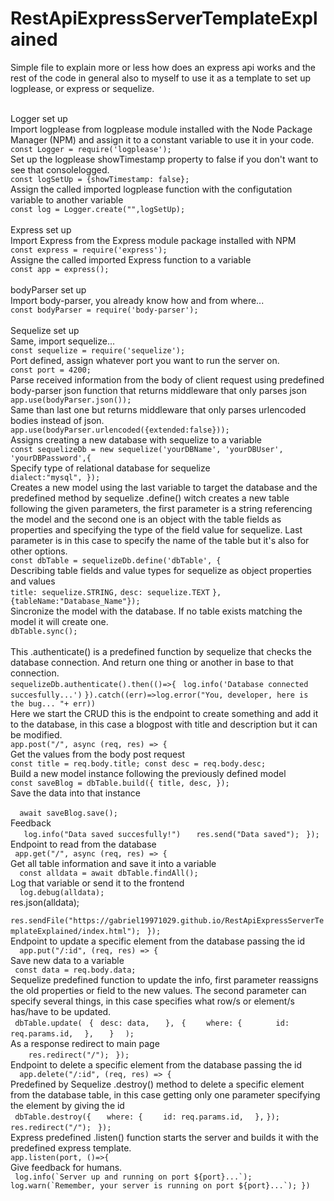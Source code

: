 # RestApiExpressServerTemplateExplained

Simple file to explain more or less how does an express api works and the rest of the code in general also to myself to use it as a template to set up logplease, or express or sequelize. 


<br>Logger set up
<br>Import logplease from logplease module installed with the Node Package Manager (NPM) and assign it to a constant variable to use it in your code.
<br>```const Logger = require('logplease');```
<br>Set up the logplease showTimestamp property to false if you don't want to see that consolelogged.
<br>```const logSetUp = {showTimestamp: false};```
<br>Assign the called imported logplease function with the configutation variable to another variable
<br>```const log = Logger.create("",logSetUp);```
<br>
<br>Express set up
<br>Import Express from the Express module package installed with NPM
<br>```const express = require('express');```
<br>Assigne the called imported Express function to a variable
<br>```const app = express();```
<br>
<br>bodyParser set up
<br>Import body-parser, you already know how and from where...
<br>```const bodyParser = require('body-parser');```
<br>
<br>Sequelize set up
<br>Same, import sequelize...
<br>```const sequelize = require('sequelize');```
<br>Port defined, assign whatever port you want to run the server on.
<br>```const port = 4200;```
<br>Parse received information from the body of client request using predefined body-parser json function that returns middleware that only parses json
<br>```app.use(bodyParser.json());```
<br>Same than last one but returns middleware that only parses urlencoded bodies instead of json. 
<br>```app.use(bodyParser.urlencoded({extended:false}));```
<br>Assigns creating a new database with sequelize to a variable
<br>```const sequelizeDb = new sequelize('yourDBName', 'yourDBUser', 'yourDBPassword',{```
<br>Specify type of relational database for sequelize
<br>    ```dialect:"mysql",
});```
<br>
Creates a new model using the last variable to target the database and the predefined method by sequelize .define() witch creates a new table following the given parameters, the first parameter is a string referencing the model and the second one is an object with the table fields as properties and specifying the type of the field value for sequelize. Last parameter is in this case to specify the name of the table but it's also for other options.
<br>```const dbTable = sequelizeDb.define('dbTable', {```
<br>Describing table fields and value types for sequelize as object properties and values
   <br>```title: sequelize.STRING,```
    ```desc: sequelize.TEXT```
```},{tableName:"Database_Name"});```
<br>
Sincronize the model with the database. If no table exists matching the model it will create one.
<br>```dbTable.sync();```
<br>
<br>This .authenticate() is a predefined function by sequelize that checks the database connection. And return one thing or another in base to that connection.
<br>```sequelizeDb.authenticate().then(()=>{```
   ``` log.info('Database connected succesfully...')```
```}).catch((err)=>log.error("You, developer, here is the bug... "+ err))```
<br>
Here we start the CRUD this is the endpoint to create something and add it to the database, in this case a blogpost with title and description but it can be modified.
<br>```app.post("/", async (req, res) => {```
<br>Get the values from the body post request
    <br>```const title = req.body.title;
    const desc = req.body.desc;```
<br>Build a new model instance following the previously defined model
    <br>```const saveBlog = dbTable.build({
      title,
      desc,
    });```<br>
Save the data into that instance<br>
<br> ```  await saveBlog.save();```
<br>Feedback
 <br>```   log.info("Data saved succesfully!")```
 ```   res.send("Data saved");```
 ``` });```
<br>
Endpoint to read from the database
<br> ``` app.get("/", async (req, res) => {```
<br>Get all table information and save it into a variable
<br> ```  const alldata = await dbTable.findAll();```
<br>Log that variable or send it to the frontend
 <br>```  log.debug(alldata);```
<br>res.json(alldata);
 <br>```   res.sendFile("https://gabriel19971029.github.io/RestApiExpressServerTemplateExplained/index.html");```
 ``` });```
<br>
Endpoint to update a specific element from the database passing the id
<br>```  app.put("/:id", (req, res) => {```
<br>Save new data to a variable
   <br>``` const data = req.body.data;```<br>
Sequelize predefined function to update the info, first parameter reassigns the old properties or field to the new values. The second parameter can specify several things, in this case specifies what row/s or element/s has/have to be updated.
   <br>``` dbTable.update(```
     ``` {```
       ``` desc: data,```
  ```   },```
     ``` {```
    ```    where: {```
   ```       id: req.params.id,```
      ```  },```
   ```   }```
  ```  );```
<br>As a response redirect to main page
<br>```    res.redirect("/");```
 ``` });```
<br>
Endpoint to delete a specific element from the database passing the id
<br>```  app.delete("/:id", (req, res) => {```
<br>Predefined by Sequelize .destroy() method to delete a specific element from the database table, in this case getting only one parameter specifying the element by giving the id 
   <br>``` dbTable.destroy({```
   ```   where: {```
    ```    id: req.params.id,```
    ```  },```
    ```});```
   ``` res.redirect("/");```
 ``` });```
<br>
Express predefined .listen() function starts the server and builds it with the predefined express template.
<br>```app.listen(port, ()=>{```
<br>Give feedback for humans.
   <br>``` log.info(`Server up and running on port ${port}...`);
    log.warn(`Remember, your server is running on port ${port}...`);
})```
